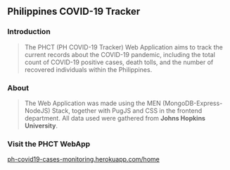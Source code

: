 ## Philippines COVID-19 Tracker 

### Introduction
> The PHCT (PH COVID-19 Tracker) Web Application aims to track the current records about the COVID-19 pandemic, including the total count of COVID-19 positive cases, death tolls, and the number of recovered individuals within the Philippines.

### About
> The Web Application was made using the MEN (MongoDB-Express-NodeJS) Stack, together with PugJS and CSS in the frontend department. All data used were gathered from **Johns Hopkins University**.

### Visit the PHCT WebApp
[ph-covid19-cases-monitoring.herokuapp.com/home](http://ph-covid19-cases-monitoring.herokuapp.com/home)
